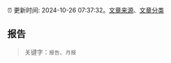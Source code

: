:alarm_clock: 更新时间: 2024-10-26 07:37:32。[文章来源](/README.md)、[文章分类](/TAGS.md)

## 报告


> 关键字：`报告`、`月报`



